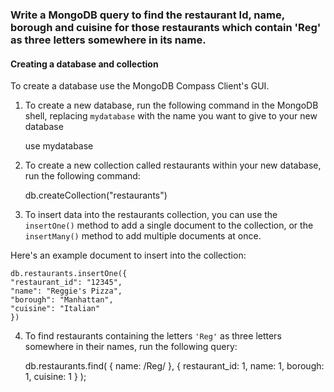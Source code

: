 ### Write a MongoDB query to find the restaurant Id, name, borough and cuisine for those restaurants which contain 'Reg' as three letters somewhere in its name.

#### Creating a database and collection

To create a database use the MongoDB Compass Client's GUI.

1. To create a new database, run the following command in the MongoDB shell, replacing `mydatabase` with the name you want to give to your new database

    use mydatabase

2. To create a new collection called restaurants within your new database, run the following command:

    db.createCollection("restaurants")

3. To insert data into the restaurants collection, you can use the `insertOne()` method to add a single document to the collection, or the `insertMany()` method to add multiple documents at once. 

Here's an example document to insert into the collection:

    db.restaurants.insertOne({
    "restaurant_id": "12345",
    "name": "Reggie's Pizza",
    "borough": "Manhattan",
    "cuisine": "Italian"
    })

4. To find restaurants containing the letters `'Reg'` as three letters somewhere in their names, run the following query:

    db.restaurants.find(
    { name: /Reg/ },
    { restaurant_id: 1, name: 1, borough: 1, cuisine: 1 }
    );

